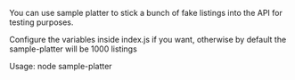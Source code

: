 You can use sample platter to stick a bunch of fake listings into the API for testing purposes.

Configure the variables inside index.js if you want, otherwise by default the sample-platter will be 1000 listings

Usage: node sample-platter